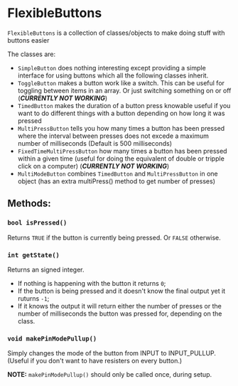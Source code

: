 # FlexibleButtons

`FlexibleButtons` is a collection of classes/objects to make doing stuff with buttons easier

The classes are:
*	`SimpleButton` does nothing interesting except providing a simple interface for using buttons which all the following classes inherit.
*	`ToggleButton` makes a button work like a switch. This can be useful for toggling between items in an array. Or just switching something on or off (__*CURRENTLY NOT WORKING*__)
*	`TimedButton` makes the duration of a button press knowable useful if you want to do different things with a button depending on how long it was pressed
*	`MultiPressButton` tells you how many times a button has been pressed where the interval between presses does not excede a maximum number of milliseconds (Default is 500 milliseconds)
*	`FixedTimeMultiPressButton` how many times a button has been pressed within a given time (useful for doing the equivalent of double or tripple click on a computer) (__*CURRENTLY NOT WORKING*__)
*	`MultiModeButton` combines `TimedButton` and `MultiPressButton` in one object (has an extra multiPress() method to get number of presses)

## Methods:

### `bool isPressed()`
Returns `TRUE` if the button is currently being pressed. Or `FALSE` otherwise.

### `int getState()`
Returns an signed integer.
*	If nothing is happening with the button it returns `0`;
*	If the button is being pressed and it doesn't know the final output yet it ruturns `-1`;
*	If it knows the output it will return either the number of presses or the number of milliseconds the button was pressed for, depending on the class.

### `void makePinModePullup()`
Simply changes the mode of the button from INPUT to INPUT_PULLUP. (Useful if you don't want to have resisters on every button.)

__NOTE:__ `makePinModePullup()` should only be called once, during setup.
